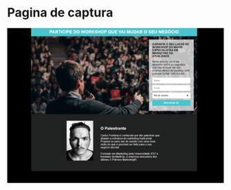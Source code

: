 # Pagina de captura
 

<img src="https://github.com/marcelelvis/Pagina-captura/blob/main/image.png" width="1000px">
